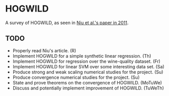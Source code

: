 # HOGWILD
A survey of HOGWILD, as seen in [Niu et al.'s paper in
2011](https://arxiv.org/abs/1106.5730).

## TODO

- Properly read Niu's article. (R)
- Implement HOGWILD for a simple synthetic linear regression. (Th)
- Implement HOGWILD for regression over the wine-quality dataset. (Fr)
- Implement HOGWILD for linear SVM over some interesting data set. (Sa)
- Produce strong and weak scaling numerical studies for the project. (Su)
- Produce convergence numerical studies for the project. (Su)
- State and prove theorems on the convergence of HOGWILD. (MoTuWe)
- Discuss and potentially implement improvement of HOGWILD. (TuWeTh)
